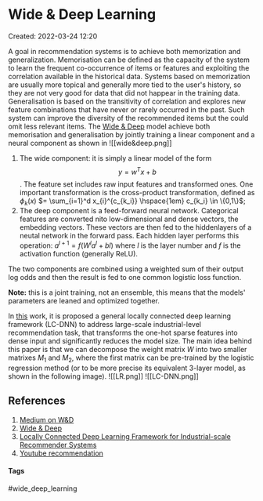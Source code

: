 # Wide & Deep Learning
Created: 2022-03-24 12:20

A goal in recommendation systems is to achieve both memorization and generalization.
Memorisation can be defined as the capacity of the system to learn the frequent co-occurrence of items or features and exploiting the correlation available in the historical data. Systems based on memorization are usually more topical and generally more tied to the user's history, so they are not very good for data that did not happear in the training data.
Generalisation is based on the transitivity of correlation and explores new feature combinations that have never or rarely occurred in the past. Such system can improve the diversity of the recommended items but the could omit less relevant items.
The [Wide & Deep](https://arxiv.org/pdf/1606.07792.pdf) model achieve both memorisation and generalisation by jointly training a linear component and a neural component as shown in 
![[wide&deep.png]]

1. The wide component: it is simply a linear model of the form $$y = w^Tx+b$$. The feature set includes raw input features and transformed ones. One important transformation is the cross-product transformation, defined as $\phi_k(x)$ $= \sum_{i=1}^d x_{i}^{c_{k_i}}  \hspace{1em} c_{k_i} \in \{0,1\}$;
2. The deep component is a feed-forward neural network. Categorical features are converted nito low-dimensional and dense vectors, the embedding vectors. These vectors are then fed to the hiddenlayers of a neutal network in the forward pass. Each hidden layer performs this operation: $a^{l+1}=f(W^{l}a^{l}+b{l})$ where *l* is the layer number and *f* is the activation function (generally ReLU).

The two components are combined using a weighted sum of their output log odds and then the result is fed to one common logistic loss function.

**Note:** this is a joint training, not an ensemble, this means that the models' parameters are leaned and optimized together.

In [this](http://papers.www2017.com.au.s3-website-ap-southeast-2.amazonaws.com/companion/p769.pdf) work, it is proposed a general locally connected deep learning framework (LC-DNN) to address large-scale industrial-level recommendation task, that transforms the one-hot sparse features into dense input and significantly reduces the model size.
The main idea behind this paper is that we can decompose the weight matrix *W* into two smaller matrixes $M_1$ and $M_2$, where the first matrix can be pre-trained by the logistic regression method (or to be more precise its equivalent 3-layer model, as shown in the following image).
![[LR.png]]
![[LC-DNN.png]]


## References
1. [Medium on W&D](https://medium.com/analytics-vidhya/wide-deep-learning-for-recommender-systems-dc99094fc291)
2. [Wide & Deep](https://arxiv.org/pdf/1606.07792.pdf)
3. [Locally Connected Deep Learning Framework for Industrial-scale Recommender Systems](http://papers.www2017.com.au.s3-website-ap-southeast-2.amazonaws.com/companion/p769.pdf)
4. [Youtube recommendation](https://static.googleusercontent.com/media/research.google.com/it//pubs/archive/45530.pdf)


#### Tags
#wide_deep_learning